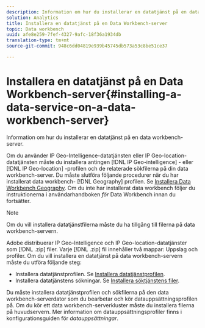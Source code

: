 ```yaml
---
description: Information om hur du installerar en datatjänst på en data workbench-server.
solution: Analytics
title: Installera en datatjänst på en Data Workbench-server
topic: Data workbench
uuid: afe8e259-7fef-4327-9afc-18f36a1934db
translation-type: tm+mt
source-git-commit: 948c6dd04819e939b45745db573a53c8be51ce37

---
```



# Installera en datatjänst på en Data Workbench-server{#installing-a-data-service-on-a-data-workbench-server}

Information om hur du installerar en datatjänst på en data workbench-server.

Om du använder IP Geo-Intelligence-datatjänsten eller IP Geo-location-datatjänsten måste du installera antingen [!DNL IP Geo-intelligence] - eller [!DNL IP Geo-location] -profilen och de relaterade sökfilerna på din data workbench-server. Du måste slutföra följande procedurer när du har installerat data workbench- [!DNL Geography] profilen. Se [Installera Data Workbench Geography](../../../../home/c-geo-oview/c-inst-geo/c-inst-geo.md). Om du inte har installerat data workbench följer du instruktionerna i användarhandboken *för* Data Workbench innan du fortsätter.

>[!NOTE]
>
>Om du vill installera datatjänstfilerna måste du ha tillgång till filerna på data workbench-servern.

Adobe distribuerar IP Geo-Intelligence och IP Geo-location-datatjänster som [!DNL .zip] filer. Varje [!DNL .zip] fil innehåller två mappar: Uppslag och profiler. Om du vill installera en datatjänst på data workbench-servern måste du utföra följande steg:

* Installera datatjänstprofilen. Se [Installera datatjänstprofilen](../../../../home/c-geo-oview/c-wk-data-svcs/c-install-data-svc/c-inst-data-svc-prof.md).
* Installera datatjänstens sökningar. Se [Installera söktjänstens filer](../../../../home/c-geo-oview/c-wk-data-svcs/c-install-data-svc/t-inst-data-svc-lkp-files.md).

Du måste installera datatjänstprofilen och sökfilerna på den data workbench-serverdator som du bearbetar och kör datauppsättningsprofilen på. Om du kör ett data workbench-serverkluster måste du installera filerna på huvudservern. Mer information om datauppsättningsprofiler finns i konfigurationsguiden för *datauppsättningar*.
